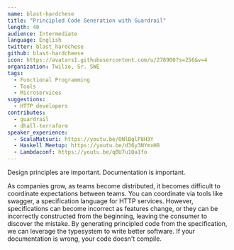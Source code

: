 ```yaml
---
name: blast-hardchese
title: "Principled Code Generation with Guardrail"
length: 40
audience: Intermediate
language: English
twitter: blast_hardchese
github: blast-hardcheese
icon: https://avatars1.githubusercontent.com/u/278900?s=256&v=4
organization: Twilio, Sr. SWE
tags:
  - Functional Programming
  - Tools
  - Microservices
suggestions:
  - HTTP developers
contributes:
  - guardrail
  - dhall-terraform
speaker_experience:
  - ScalaMatsuri: https://youtu.be/ONlBglP8H3Y
  - Haskell Meetup: https://youtu.be/d36y3NYmxH8
  - Lambdaconf: https://youtu.be/qBU7u1Qa1fo
---
```

Design principles are important. Documentation is important.

As companies grow, as teams become distributed, it becomes difficult to coordinate expectations between teams. You can coordinate via tools like swagger, a specification language for HTTP services. However, specifications can become incorrect as features change, or they can be incorrectly constructed from the beginning, leaving the consumer to discover the mistake. By generating principled code from the specification, we can leverage the typesystem to write better software. If your documentation is wrong, your code doesn't compile.
